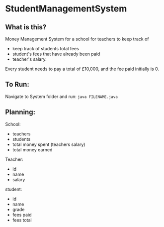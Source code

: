 # StudentManagementSystem

## What is this?
Money Management System for a school for teachers to keep track of
- keep track of students total fees
- student's fees that have already been paid
- teacher's salary.

Every student needs to pay a total of £10,000, and the fee paid initially is 0.

## To Run:

Navigate to System folder and run:
``` java FILENAME.java ```

## Planning:
School:
- teachers
- students
- total money spent (teachers salary)
- total money earned

Teacher:
- id
- name
- salary

student:
- id
- name
- grade
- fees paid
- fees total
